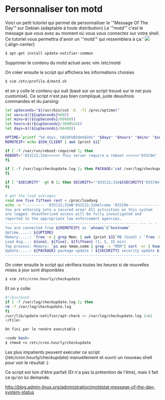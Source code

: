 # Personnaliser ton motd

Voici un petit tutoriel qui permet de personnaliser le '"Message Of The
Day'" sur Debian (adaptable à toute distribution) Le '"motd'" c'est le
message que vous avez au moment où vous vous connectez sur votre shell.
Ce tutoriel vous permettra d'avoir un '"motd'" qui ressemblera à ça:'
![](/linux/cli/motdstat1.png){.align-center}

``` bash
$ apt-get install update-notifier-common
```

Supprimer le contenu du motd actuel avec vim /etc/motd

On créer ensuite le script qui affichera les informations choisies

``` bash
$ vim /etc/profile.d/motd.sh
```

et on y colle le contenu qui suit (basé sur un script trouvé sur le net
puis customisé). Ce script n'est pas bien compliqué, juste deux/trois
commandes et du parsing:

``` bash
let upSeconds="$(/usr/bin/cut -d. -f1 /proc/uptime)"
let secs=$((${upSeconds}%60))
let mins=$((${upSeconds}/60%60))
let hours=$((${upSeconds}/3600%24))
let days=$((${upSeconds}/86400))

UPTIME=`printf "%d days, %02dh%02dm%02ds" "$days" "$hours" "$mins" "$secs"`
REMOTEIP=`echo $SSH_CLIENT | awk {print $1}`

if [ -f /var/run/reboot-required ]; then
REBOOT="'033[22;31m>>>>>> This server require a reboot <<<<<<'033[0m"
fi

if [ -f /var/log/checkupdate.log ]; then PACKAGE=`cat /var/log/checkupdate.log | awk -F ; {print $1}` SECURITY=`cat /var/log/checkupdate.log | awk -F ; {print $2}`
fi

if [ "$SECURITY" -gt 0 ]; then SECURITY="'033[22;31m${SECURITY}'033[0m"
fi

# get the load averages
read one five fifteen rest < /proc/loadavg
echo -e "--------- '033[22;31mW'033[22;32melcome '033[0m--------------------------------------------- --- -- - -
You are entering into a secured area! All activities on this system
are logged. Unauthorized access will be fully investigated and
reported to the appropriate law enforcement agencies.
------------------------------------------------------------ --- -- - -
You are connected from ${REMOTEIP} as `whoami`@`hostname`
Uptime.....: ${UPTIME}
Memory.....: `free -m | grep Mem: | awk {print $3}`MB (Used) / `free -m | grep Mem: | awk {print $2}`MB (Total) / `free -m | grep Mem: | awk {print $4}`MB (Free)
Load Avg...: ${one}, ${five}, ${fifteen} (1, 5, 15 min)
Top process: Memory: `ps axo %mem,comm | grep -v "MEM"| sort -nr | head -n 1 | awk {print $2}` `ps axo %mem,comm | grep -v "MEM" | sort -nr | head -n 1 | awk {print $1}`% Cpu: `ps axo pcpu,comm | grep -v "CPU" | sort -nr | head -n 1 | awk {print $2}` `ps axo pcpu,comm | grep -v "CPU" | sort -nr | head -n 1 | awk {print $1}`%
Update.....: ${PACKAGE} package update / ${SECURITY} security update ${REBOOT}
------------------------------------------------------------------ --- -- - - '033[0m"
```

On créer ensuite le script qui vérifiera toutes les heures si de
nouvelles mises à jour sont disponibles

``` bash
$ vim /etc/cron.hourly/checkupdate
```

Et on y colle:

``` bash
#!/bin/bash
if [ -f /var/log/checkupdate.log ]; then
rm -f /var/log/checkupdate.log
fi
/usr/lib/update-notifier/apt-check >> /var/log/checkupdate.log 2>&1
</File>

On fini par le rendre executable :

<code bash>
$ chmod +x /etc/cron.hourly/checkupdate
```

Les plus impatients peuvent exécuter ce script
(/etc/cron.hourly/checkupdate) manuellement et ouvrir un nouveau shell
pour voir le résultat :)

Ce script est loin d'être parfait (Et n'a pas la prétention de
l'être), mais il fait ce qu'on lui demande.

<http://blog.admin-linux.org/administration/motdstat-message-of-the-day-system-status>
